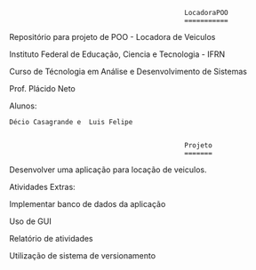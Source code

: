                                                 LocadoraPOO
                                                ===========

Repositório para projeto de POO - Locadora de Veiculos

Instituto Federal de Educação, Ciencia e Tecnologia - IFRN

Curso de Técnologia em Análise e Desenvolvimento de Sistemas

Prof. Plácido Neto

Alunos:                                       

    Décio Casagrande e  Luis Felipe
    
    
                                                Projeto
                                                =======


Desenvolver uma aplicação para locação de veiculos.


Atividades Extras:

Implementar banco de dados da aplicação

Uso de GUI

Relatório de atividades
        
Utilização de sistema de versionamento        

